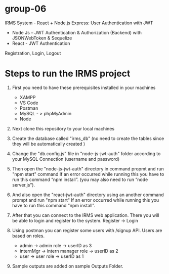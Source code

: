 # group-06

IRMS System - React + Node.js Express: User Authentication with JWT
- Node Js – JWT Authentication & Authorization (Backend) with JSONWebToken & Sequelize
- React - JWT Authentication

Registration, Login, Logout

# Steps to run the IRMS project

1. First you need to have these prerequisites installed in your machines

    - XAMPP
    - VS Code
    - Postman
    - MySQL - > phpMyAdmin
    - Node

2. Next clone this repository to your local machines

3. Create the database called "irms_db" (no need to create the tables since they will be automatically created )

4. Change the "db.config.js" file in "node-js-jwt-auth" folder according to your MySQL Connection (username and password)

5. Then open the "node-js-jwt-auth" directory in command propmt and run "npm start" command
If an error occurred while running this you have to run this command “npm install”. (you may also need to run “node server.js”).

6. And also open the "react-jwt-auth" directory using an another command prompt and run "npm start"
If an error occurred while running this you have to run this command “npm install”.

7. After that you can connect to the IRMS web application. There you will be able to login and register to the system.
    Register -> Login

8. Using postman you can register some users with /signup API. Users are based on roles.
    - admin -> admin role -> userID as 3
    - internMgr -> intern manager role -> userID as 2
    - user -> user role -> userID as 1

9. Sample outputs are added on sample Outputs Folder.


